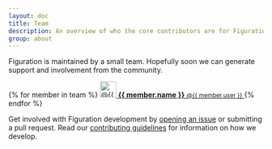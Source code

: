 ```yaml
---
layout: doc
title: Team
description: An overview of who the core contributors are for Figuration.
group: about
---
```


Figuration is maintained by a small team. Hopefully soon we can generate support and involvement from the community.

<div class="list list-spaced list-ruled">
{% for member in team %}
<a class="list-item list-item-action d-flex flex-items-center" href="https://github.com/{{ member.user }}">
    <img src="https://github.com/{{ member.user }}.png" alt="@{{ member.user }}" width="32" height="32" class="radius me-0_5">
    <strong class="me-0_25">{{ member.name }}</strong>
    <small>@{{ member.user }}</small>
</a>
{% endfor %}
</div>

Get involved with Figuration development by [opening an issue](https://github.com/cast-org/figuration/issues/new) or submitting a pull request. Read our [contributing guidelines](https://github.com/cast-org/figuration/blob/master/CONTRIBUTING.md) for information on how we develop.

